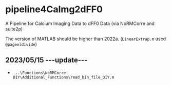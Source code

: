 # pipeline4CaImg2dFF0
A Pipeline for Calcium Imaging Data to dFF0 Data (via NoRMCorre and suite2p)

The version of MATLAB should be higher than 2022a. (`LinearExtrap.m` used `@pagemldivide`)


## 2023/05/15 ---update---
* `...\Functions\NoRMCorre-DIY\Additional_Functions\read_bin_file_DIY.m`
